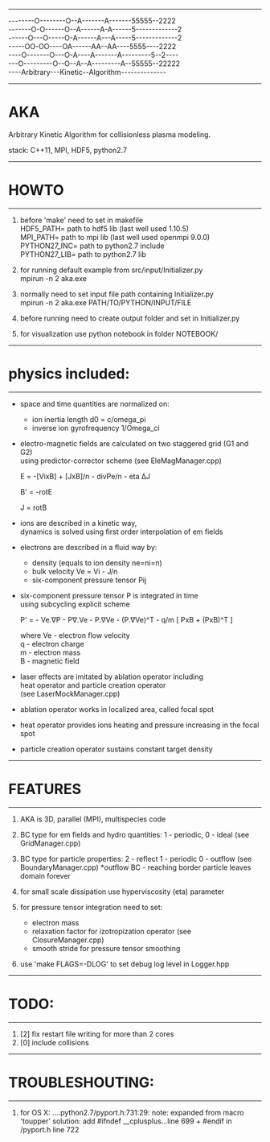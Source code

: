 
________________________________________________
--------O--------O--A-------A-------55555--2222    
-------O-O------O--A------A-A------5-------------2  
------O---O-----O-A------A---A-----5-------------2  
-----OO-OO----OA------AA--AA----5555----2222    
----O-------O---O-A----A-------A---------5--2----    
---O---------O--O--A--A---------A--55555--22222  
----Arbitrary---Kinetic--Algorithm--------------
________________________________________________

# AKA
 Arbitrary Kinetic Algorithm 
 for collisionless plasma modeling.

 stack: C++11, MPI, HDF5, python2.7

_______________________
#       HOWTO
_______________________
1. before 'make' need to set in makefile  
    HDF5_PATH= path to hdf5 lib (last well used 1.10.5)  
    MPI_PATH= path to mpi lib (last well used openmpi 9.0.0)  
    PYTHON27_INC= path to python2.7 include  
    PYTHON27_LIB= path to python2.7 lib  

2. for running default example from src/input/Initializer.py  
    mpirun -n 2 aka.exe

3. normally need to set input file path containing Initializer.py  
    mpirun -n 2 aka.exe PATH/TO/PYTHON/INPUT/FILE

4. before running need to create output folder and set in Initializer.py  

5. for visualization use python notebook in folder NOTEBOOK/  

_______________________
# physics included:
_______________________
* space and time quantities are normalized on:  
  - ion inertia length d0 = c/omega_pi  
  - inverse ion gyrofrequency 1/Omega_ci  

* electro-magnetic fields are calculated on two staggered grid (G1 and G2)  
  using predictor-corrector scheme (see EleMagManager.cpp)  

  E = -[VixB] + [JxB]/n - divPe/n - eta ΔJ   

  B' = -rotE  

  J = rotB  

* ions are described in a kinetic way,   
  dynamics is solved using first order interpolation of em fields  

* electrons are described in a fluid way by:   
  - density (equals to ion density ne=ni=n)   
  - bulk velocity Ve = Vi - J/n  
  - six-component pressure tensor Pij  

* six-component pressure tensor P is integrated in time   
  using subcycling explicit scheme  

  P' = - Ve.∇P - P∇.Ve - P.∇Ve - (P.∇Ve)^T - q/m [ PxB + (PxB)^T ]   

  where Ve - electron flow velocity  
        q - electron charge  
        m - electron mass  
        B - magnetic field  
 
* laser effects are imitated by ablation operator including  
  heat operator and particle creation operator   
  (see LaserMockManager.cpp)  

* ablation operator works in localized area, called focal spot  

* heat operator provides ions heating and pressure increasing in the focal spot  

* particle creation operator sustains constant target density   



_______________________
#     FEATURES
_______________________
1. AKA is 3D, parallel (MPI), multispecies code 

2. BC type for em fields and hydro quantities: 1 - periodic, 0 - ideal (see GridManager.cpp)

3. BC type for particle properties: 2 - reflect 1 - periodic 0 - outflow (see BoundaryManager.cpp)
   *outflow BC - reaching border particle leaves domain forever

4. for small scale dissipation use hyperviscosity (eta) parameter

5. for pressure tensor integration need to set:
   * electron mass
   * relaxation factor for izotropization operator (see ClosureManager.cpp)
   * smooth stride for pressure tensor smoothing

6. use 'make FLAGS=-DLOG' to set debug log level in Logger.hpp


_______________________
#        TODO:
_______________________
1. [2] fix restart file writing for more than 2 cores
2. [0] include collisions



_______________________
#   TROUBLESHOUTING:
_______________________
1.  for OS X: ....python2.7/pyport.h:731:29:  note: expanded from macro 'toupper'
    solution: add #ifndef __cplusplus...line 699 + #endif in /pyport.h line 722







